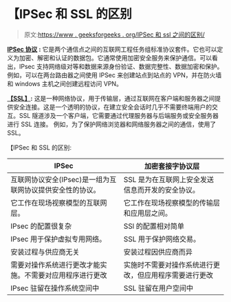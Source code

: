 # 【IPSec 和 SSL 的区别

> 原文:[https://www . geeksforgeeks . org/IPSec 和 ssl 之间的区别/](https://www.geeksforgeeks.org/difference-between-ipsec-and-ssl/)

**[IPSec 协议](https://www.geeksforgeeks.org/ip-security-ipsec/) :**
它是两个通信点之间的互联网工程任务组标准协议套件。它也可以定义为加密、解密和认证的数据包。它通常使用加密安全服务来保护通信。可以看出，IPsec 支持网络级对等和数据来源身份验证、数据完整性、数据加密和保护。
例如，可以在两台路由器之间使用 IPSec 来创建站点到站点的 VPN，并在防火墙和 windows 主机之间创建远程访问 VPN。

**[【SSL】](https://practice.geeksforgeeks.org/problems/what-is-ssl):**
这是一种网络协议，用于传输层，通过互联网在客户端和服务器之间提供安全连接。这是一个透明的协议，在建立安全会话时几乎不需要终端用户的交互。SSL 隧道涉及一个客户端，它需要通过代理服务器与后端服务或安全服务器进行 SSL 连接。
例如，为了保护网络浏览器和网络服务器之间的通信，使用了 SSL。

【IPSec 和 SSL 的区别:

| IPSec | 加密套接字协议层 |
| --- | --- |
| 互联网协议安全(IPsec)是一组为互联网协议提供安全性的协议。 | SSL 是为在互联网上安全发送信息而开发的安全协议。 |
| 它工作在现场视察模型的互联网层。 | 它工作在现场视察模型的传输层和应用层之间。 |
| IPsec 的配置很复杂 | SSl 的配置相对简单 |
| IPsec 用于保护虚拟专用网络。 | SSL 用于保护网络交易。 |
| 安装过程与供应商无关 | 安装过程因供应商而异 |
| 需要对操作系统进行更改才能实施。不需要对应用程序进行更改 | 实施时不需要对操作系统进行更改，但应用程序需要进行更改 |
| IPsec 驻留在操作系统空间中 | SSL 驻留在用户空间中 |